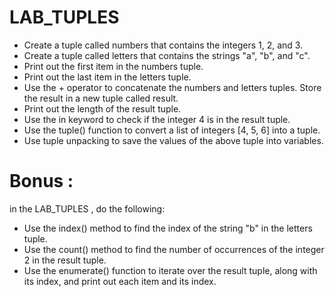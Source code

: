 # LAB_TUPLES

- Create a tuple called numbers that contains the integers 1, 2, and 3.
- Create a tuple called letters that contains the strings "a", "b", and "c".
- Print out the first item in the numbers tuple.
- Print out the last item in the letters tuple.
- Use the + operator to concatenate the numbers and letters tuples. Store the result in a new tuple called result.
- Print out the length of the result tuple.
- Use the in keyword to check if the integer 4 is in the result tuple.
- Use the tuple() function to convert a list of integers [4, 5, 6] into a tuple.
- Use tuple unpacking to save the values of the above tuple into variables. 

# Bonus : 
in the LAB_TUPLES , do the following:
- Use the index() method to find the index of the string "b" in the letters tuple. 
- Use the count() method to find the number of occurrences of the integer 2 in the result tuple.
- Use the enumerate() function to iterate over the result tuple, along with its index, and print out each item and its index.